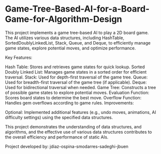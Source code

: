 # Game-Tree-Based-AI-for-a-Board-Game-for-Algorithm-Design

This project implements a game tree-based AI to play a 2D board game. The AI utilizes various data structures, including HashTable, SortedDoublyLinkedList, Stack, Queue, and Deque, to efficiently manage game states, explore potential moves, and optimize performance.

Key Features:

Hash Table: Stores and retrieves game states for quick lookup.
Sorted Doubly Linked List: Manages game states in a sorted order for efficient traversal.
Stack: Used for depth-first traversal of the game tree.
Queue: Used for breadth-first traversal of the game tree (if applicable).
Deque: Used for bidirectional traversal when needed.
Game Tree: Constructs a tree of possible game states to explore potential moves.
Evaluation Function: Scores board states to determine the best move.
Overflow Function: Handles gem overflows according to game rules.
Improvements:

Optional: Implemented additional features (e.g., undo moves, animations, AI difficulty settings) using the specified data structures.

This project demonstrates the understanding of data structures, and algorithms, and the effective use of various data structures contributes to the overall efficiency and performance of static AIs.

Project developed by:
jdiaz-ospina-smodarres-sadeghi-jbuen
